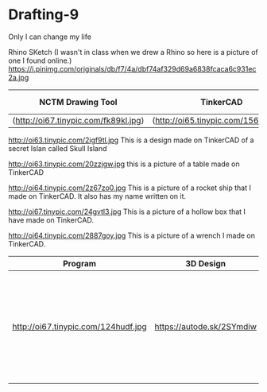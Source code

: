 # Drafting-9
Only I can change my life

Rhino SKetch (I wasn't in class when we drew a Rhino so here is a picture of one I found online.)
https://i.pinimg.com/originals/db/f7/4a/dbf74af329d69a6838fcaca6c931ec2a.jpg


| NCTM Drawing Tool  | TinkerCAD | TinkerCAD Codeblocks |
| ------------- | ------------- | ---------------------
| (http://oi67.tinypic.com/fk89kl.jpg) | (http://oi65.tinypic.com/156s1lz.jpg) |  |


http://oi63.tinypic.com/2igf9tl.jpg
This is a design made on TinkerCAD of a secret Islan called Skull Island




http://oi63.tinypic.com/20zzjgw.jpg
this is a picture of a table made on TinkerCAD




http://oi64.tinypic.com/2z67zo0.jpg
This is a picture of a rocket ship that I made on TinkerCAD. It also has my name written on it.




http://oi67.tinypic.com/24gvtl3.jpg
This is a picture of a hollow box that I have made on TinkerCAD.




http://oi64.tinypic.com/2887goy.jpg
This is a picture of a wrench I made on TinkerCAD.





| Program | 3D Design | Description |
| ------------- | ------------- | ---------------------
| http://oi67.tinypic.com/124hudf.jpg |  https://autode.sk/2SYmdiw | This is a picture of a cup. If you press the link it will redirect you to Auto Desk Viewer. I made it on TinkerCAD. |
